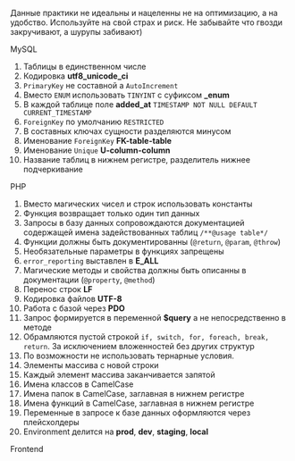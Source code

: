 Данные практики не идеальны и нацеленны не на оптимизацию, а на удобство. Используйте на свой страх и риск. 
Не забывайте что гвозди закручивают, а шурупы забивают)

MySQL

1. Таблицы в единственном числе
2. Кодировка **utf8_unicode_ci**
3. ``PrimaryKey`` не составной а ``AutoIncrement``
4. Вместо ``ENUM`` использовать ``TINYINT`` с суфиксом **\_enum**
5. В каждой таблице поле **added_at** ``TIMESTAMP NOT NULL DEFAULT CURRENT_TIMESTAMP``
6. ``ForeignKey`` по умолчанию ``RESTRICTED``
7. В составных ключах сущности разделяются минусом
7. Именование ``ForeignKey`` **FK-table-table**
8. Именование ``Unique`` **U-column-column**
9. Название таблиц в нижнем регистре, разделитель нижнее подчеркивание

PHP
1. Вместо магических чисел и строк использовать константы
2. Функция возвращает только один тип данных
3. Запросы в базу данных сопровождаются документацией содержащей имена задействованных таблиц ``/**@usage table*/``
4. Функции должны быть документированны (``@return``, ``@param``, ``@throw``)
5. Необязательные параметры в функциях запрещены
6. ``error_reporting`` выставлен в **E_ALL**
7. Магические методы и свойства должны быть описанны в документации (``@property``, ``@method``)
8. Перенос строк **LF**
9. Кодировка файлов **UTF-8**
10. Работа с базой через **PDO**
11. Запрос формируется в переменной **$query** а не непосредственно в методе
12. Обрамляются пустой строкой ``if, switch, for, foreach, break, return``. За исключением вложенностей без других структур
13. По возможности не использовать тернарные условия.
14. Элементы массива с новой строки
15. Каждый элемент массива заканчивается запятой
16. Имена классов в CamelCase
17. Имена папок в CamelCase, заглавная в нижнем регистре
18. Имена функций в CamelCase, заглавная в нижнем регистре
19. Переменные в запросе к базе данных оформляются через плейсхолдеры
20. Environment делится на **prod**, **dev**, **staging**, **local**

Frontend
